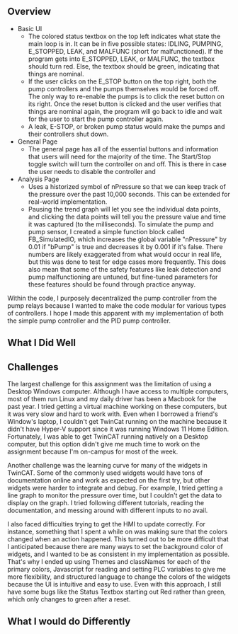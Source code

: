 ## Overview
- Basic UI
    - The colored status textbox on the top left indicates what state the main loop is in. It can be in five possible states: IDLING, PUMPING, E_STOPPED, LEAK, and MALFUNC (short for malfunctioned). If the program gets into E_STOPPED, LEAK, or MALFUNC, the textbox should turn red. Else, the textbox should be green, indicating that things are nominal. 
    - If the user clicks on the E_STOP button on the top right, both the pump controllers and the pumps themselves would be forced off. The only way to re-enable the pumps is to click the reset button on its right. Once the reset button is clicked and the user verifies that things are nominal again, the program will go back to idle and wait for the user to start the pump controller again.
    - A leak, E-STOP, or broken pump status would make the pumps and their controllers shut down.
- General Page
    - The general page has all of the essential buttons and information that users will need for the majority of the time. The Start/Stop toggle switch will turn the controller on and off. This is there in case the user needs to disable the controller and  
- Analysis Page
    - Uses a historized symbol of nPressure so that we can keep track of the pressure over the past 10,000 seconds. This can be extended for real-world implementation. 
    - Pausing the trend graph will let you see the individual data points, and clicking the data points will tell you the pressure value and time it was captured (to the milliseconds).
To simulate the pump and pump sensor, I created a simple function block called FB_SimulatedIO, which increases the global variable "nPressure" by 0.01 if "bPump" is true and decreases it by 0.001 if it's false. There numbers are likely exaggerated from what would occur in real life, but this was done to test for edge cases more frequently. This does also mean that some of the safety features like leak detection and pump malfunctioning are untuned, but fine-tuned parameters for these features should be found through practice anyway.

Within the code, I purposely decentralized the pump controller from the pump relays because I wanted to make the code modular for various types of controllers. I hope I made this apparent with my implementation of both the simple pump controller and the PID pump controller.

## What I Did Well

## Challenges
The largest challenge for this assignment was the limitation of using a Desktop Windows computer. Although I have access to multiple computers, most of them run Linux and my daily driver has been a Macbook for the past year. I tried getting a virtual machine working on these computers, but it was very slow and hard to work with. Even when I borrowed a friend's Window's laptop, I couldn't get TwinCat running on the machine because it didn't have Hyper-V support since it was running Windows 11 Home Edition. Fortunately, I was able to get TwinCAT running natively on a Desktop computer, but this option didn't give me much time to work on the assignment because I'm on-campus for most of the week.

Another challenge was the learning curve for many of the widgets in TwinCAT. Some of the commonly used widgets would have tons of documentation online and work as expected on the first try, but other widgets were harder to integrate and debug. For example, I tried getting a line graph to monitor the pressure over time, but I couldn't get the data to display on the graph. I tried following different tutorials, reading the documentation, and messing around with different inputs to no avail. 

I also faced difficulties trying to get the HMI to update correctly. For instance, something that I spent a while on was making sure that the colors changed when an action happened. This turned out to be more difficult that I anticipated because there are many ways to set the background color of widgets, and I wanted to be as consistent in my implementation as possible. That's why I ended up using Themes and classNames for each of the primary colors, Javascript for reading and setting PLC variables to give me more flexibility, and structured language to change the colors of the widgets because the UI is intuitive and easy to use. Even with this approach, I still have some bugs like the Status Textbox starting out Red rather than green, which only changes to green after a reset.

## What I would do Differently
